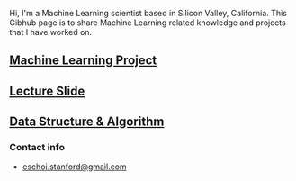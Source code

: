 Hi, I'm a Machine Learning scientist based in Silicon Valley, California. 
This Gibhub page is to share Machine Learning related knowledge and projects that I have worked on.

## [Machine Learning Project](project/README.md)

## [Lecture Slide](lecture_slide/README.md)

## [Data Structure & Algorithm](dsa/README.md)

### Contact info
- eschoi.stanford@gmail.com
